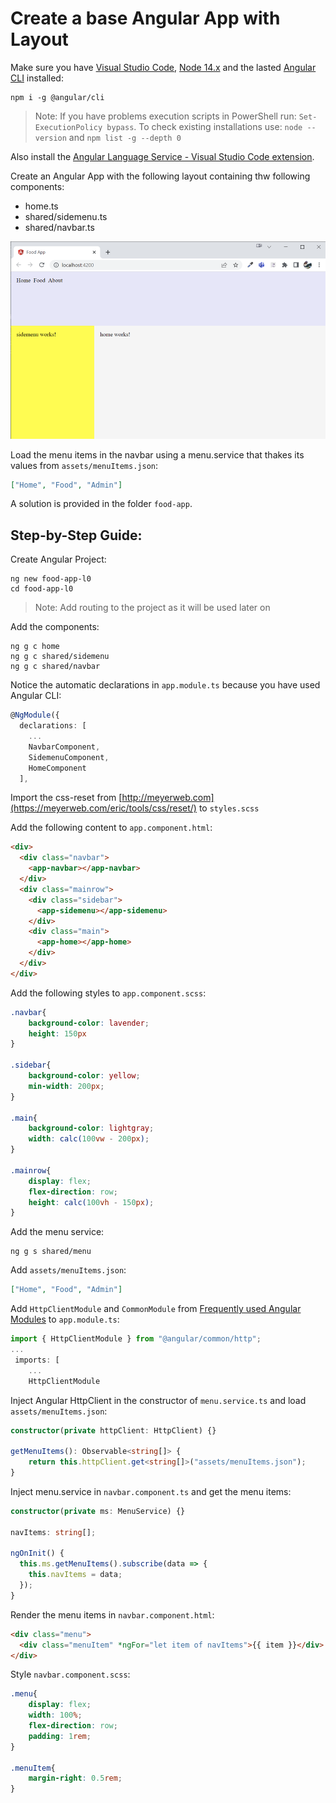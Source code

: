 # Create a base Angular App with Layout

Make sure you have [Visual Studio Code](https://code.visualstudio.com/download), [Node 14.x](https://nodejs.org/download/release/v14.18.2/) and the lasted [Angular CLI](https://angular.io/cli) installed:

```
npm i -g @angular/cli
```

>Note: If you have problems execution scripts in PowerShell run: `Set-ExecutionPolicy bypass`. To check existing installations use: `node --version` and `npm list -g --depth 0`

Also install the [Angular Language Service - Visual Studio Code extension](https://marketplace.visualstudio.com/items?itemName=Angular.ng-template).

Create an Angular App with the following layout containing thw following components:

- home.ts
- shared/sidemenu.ts
- shared/navbar.ts

![layout](_images/food-layout.png)

Load the menu items in the navbar using a menu.service that thakes its values from `assets/menuItems.json`:

```json
["Home", "Food", "Admin"]
```

A solution is provided in the folder `food-app`.

## Step-by-Step Guide:

Create Angular Project:

```
ng new food-app-l0
cd food-app-l0
```

>Note: Add routing to the project as it will be used later on

Add the components:

```
ng g c home
ng g c shared/sidemenu
ng g c shared/navbar
```

Notice the automatic declarations in `app.module.ts` because you have used Angular CLI: 

```typescript
@NgModule({
  declarations: [
    ...
    NavbarComponent,
    SidemenuComponent,
    HomeComponent
  ],
```

Import the css-reset from [http://meyerweb.com](https://meyerweb.com/eric/tools/css/reset/) to `styles.scss`

Add the following content to `app.component.html`:

```html
<div>
  <div class="navbar">
    <app-navbar></app-navbar>
  </div>
  <div class="mainrow">
    <div class="sidebar">
      <app-sidemenu></app-sidemenu>
    </div>
    <div class="main">
      <app-home></app-home>
    </div>
  </div>
</div>
```

Add the following styles to `app.component.scss`:

```css
.navbar{
    background-color: lavender;
    height: 150px
}

.sidebar{
    background-color: yellow;
    min-width: 200px;
}

.main{
    background-color: lightgray;
    width: calc(100vw - 200px);
}

.mainrow{
    display: flex;
    flex-direction: row;
    height: calc(100vh - 150px);
}
```

Add the menu service:

```
ng g s shared/menu
```

Add `assets/menuItems.json`:

```json
["Home", "Food", "Admin"]
```

Add `HttpClientModule` and `CommonModule` from [Frequently used Angular Modules](https://angular.io/guide/frequent-ngmodules) to `app.module.ts`:

```typescript
import { HttpClientModule } from "@angular/common/http";
...
 imports: [
    ...
    HttpClientModule
```

Inject Angular HttpClient in the constructor of `menu.service.ts` and load `assets/menuItems.json`:

```typescript
constructor(private httpClient: HttpClient) {}

getMenuItems(): Observable<string[]> {
    return this.httpClient.get<string[]>("assets/menuItems.json");
}
```

Inject menu.service in `navbar.component.ts` and get the menu items:

```typescript
constructor(private ms: MenuService) {}

navItems: string[];

ngOnInit() {
  this.ms.getMenuItems().subscribe(data => {
    this.navItems = data;
  });
}
```

Render the menu items in `navbar.component.html`:

```html
<div class="menu">
  <div class="menuItem" *ngFor="let item of navItems">{{ item }}</div>
</div>
```

Style `navbar.component.scss`:

```css
.menu{
    display: flex; 
    width: 100%;
    flex-direction: row;
    padding: 1rem;
}

.menuItem{
    margin-right: 0.5rem;
}
```